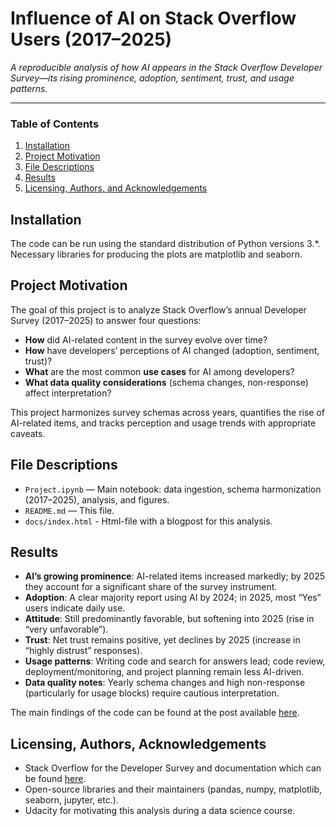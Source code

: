 # Influence of AI on Stack Overflow Users (2017–2025)

*A reproducible analysis of how AI appears in the Stack Overflow Developer Survey—its rising prominence, adoption, sentiment, trust, and usage patterns.*

---

### Table of Contents

1. [Installation](#installation)
2. [Project Motivation](#motivation)
3. [File Descriptions](#files)
4. [Results](#results)
5. [Licensing, Authors, and Acknowledgements](#licensing)

## Installation <a name="installation"></a>

The code can be run using the standard distribution of Python versions 3.*. Necessary libraries for producing the plots are matplotlib and seaborn.

## Project Motivation<a name="motivation"></a>

The goal of this project is to analyze Stack Overflow’s annual Developer Survey (2017–2025) to answer four questions:
- **How** did AI-related content in the survey evolve over time?
- **How** have developers’ perceptions of AI changed (adoption, sentiment, trust)?
- **What** are the most common **use cases** for AI among developers?
- **What data quality considerations** (schema changes, non-response) affect interpretation?

This project harmonizes survey schemas across years, quantifies the rise of AI-related items, and tracks perception and usage trends with appropriate caveats.

## File Descriptions <a name="files"></a>

- `Project.ipynb` — Main notebook: data ingestion, schema harmonization (2017–2025), analysis, and figures.
- `README.md` — This file.
- `docs/index.html` - Html-file with a blogpost for this analysis.

## Results<a name="results"></a>

- **AI’s growing prominence**: AI-related items increased markedly; by 2025 they account for a significant share of the survey instrument.
- **Adoption**: A clear majority report using AI by 2024; in 2025, most “Yes” users indicate daily use.
- **Attitude**: Still predominantly favorable, but softening into 2025 (rise in “very unfavorable”).
- **Trust**: Net trust remains positive, yet declines by 2025 (increase in “highly distrust” responses).
- **Usage patterns**: Writing code and search for answers lead; code review, deployment/monitoring, and project planning remain less AI-driven.
- **Data quality notes**: Yearly schema changes and high non-response (particularly for usage blocks) require cautious interpretation.

The main findings of the code can be found at the post available [here](https://uuji17d.github.io/StackoverflowSurvey_UpskillingProject/).

## Licensing, Authors, Acknowledgements<a name="licensing"></a>

- Stack Overflow for the Developer Survey and documentation which can be found [here](https://survey.stackoverflow.co/).
- Open-source libraries and their maintainers (pandas, numpy, matplotlib, seaborn, jupyter, etc.).
- Udacity for motivating this analysis during a data science course.